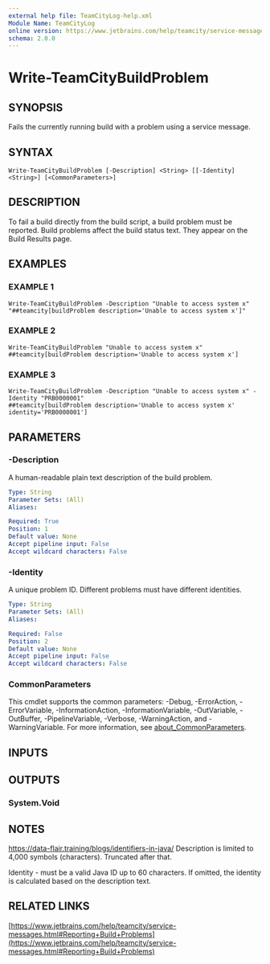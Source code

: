 ```yaml
---
external help file: TeamCityLog-help.xml
Module Name: TeamCityLog
online version: https://www.jetbrains.com/help/teamcity/service-messages.html#Reporting+Build+Problems
schema: 2.0.0
---
```


# Write-TeamCityBuildProblem

## SYNOPSIS
Fails the currently running build with a problem using a service message.

## SYNTAX

```
Write-TeamCityBuildProblem [-Description] <String> [[-Identity] <String>] [<CommonParameters>]
```

## DESCRIPTION
To fail a build directly from the build script, a build problem must be 
reported.
Build problems affect the build status text.
They appear on the 
Build Results page.

## EXAMPLES

### EXAMPLE 1
```
Write-TeamCityBuildProblem -Description "Unable to access system x"
"##teamcity[buildProblem description='Unable to access system x']"
```

### EXAMPLE 2
```
Write-TeamCityBuildProblem "Unable to access system x"
##teamcity[buildProblem description='Unable to access system x']
```

### EXAMPLE 3
```
Write-TeamCityBuildProblem -Description "Unable to access system x" -Identity "PRB0000001"
##teamcity[buildProblem description='Unable to access system x' identity='PRB0000001']
```

## PARAMETERS

### -Description
A human-readable plain text description of the build problem.

```yaml
Type: String
Parameter Sets: (All)
Aliases:

Required: True
Position: 1
Default value: None
Accept pipeline input: False
Accept wildcard characters: False
```

### -Identity
A unique problem ID.
Different problems must have different identities.

```yaml
Type: String
Parameter Sets: (All)
Aliases:

Required: False
Position: 2
Default value: None
Accept pipeline input: False
Accept wildcard characters: False
```

### CommonParameters
This cmdlet supports the common parameters: -Debug, -ErrorAction, -ErrorVariable, -InformationAction, -InformationVariable, -OutVariable, -OutBuffer, -PipelineVariable, -Verbose, -WarningAction, and -WarningVariable. For more information, see [about_CommonParameters](http://go.microsoft.com/fwlink/?LinkID=113216).

## INPUTS

## OUTPUTS

### System.Void
## NOTES
https://data-flair.training/blogs/identifiers-in-java/
Description is limited to 4,000 symbols (characters).
Truncated after that.

Identity - must be a valid Java ID up to 60 characters.
If omitted, the identity
is calculated based on the description text.

## RELATED LINKS

[https://www.jetbrains.com/help/teamcity/service-messages.html#Reporting+Build+Problems](https://www.jetbrains.com/help/teamcity/service-messages.html#Reporting+Build+Problems)


